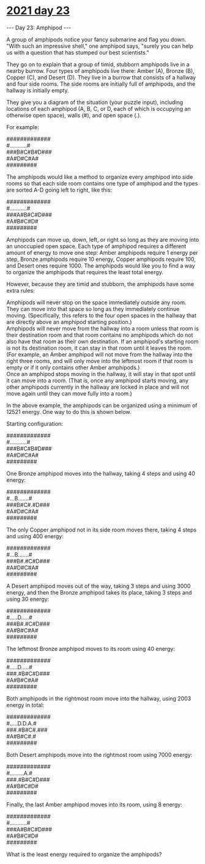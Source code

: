 # [2021 day 23](https://adventofcode.com/2021/day/23)

--- Day 23: Amphipod ---

A group of amphipods notice your fancy submarine and flag you down. "With such an impressive shell," one amphipod says, "surely you can help us with a question that has stumped our best scientists."



They go on to explain that a group of timid, stubborn amphipods live in a nearby burrow. Four types of amphipods live there: Amber (A), Bronze (B), Copper (C), and Desert (D). They live in a burrow that consists of a hallway and four side rooms. The side rooms are initially full of amphipods, and the hallway is initially empty.



They give you a diagram of the situation (your puzzle input), including locations of each amphipod (A, B, C, or D, each of which is occupying an otherwise open space), walls (#), and open space (.).



For example:



#############\
#...........#\
###B#C#B#D###\
  #A#D#C#A#\
  #########



The amphipods would like a method to organize every amphipod into side rooms so that each side room contains one type of amphipod and the types are sorted A-D going left to right, like this:



#############\
#...........#\
###A#B#C#D###\
  #A#B#C#D#\
  #########



Amphipods can move up, down, left, or right so long as they are moving into an unoccupied open space. Each type of amphipod requires a different amount of energy to move one step: Amber amphipods require 1 energy per step, Bronze amphipods require 10 energy, Copper amphipods require 100, and Desert ones require 1000. The amphipods would like you to find a way to organize the amphipods that requires the least total energy.



However, because they are timid and stubborn, the amphipods have some extra rules:



Amphipods will never stop on the space immediately outside any room. They can move into that space so long as they immediately continue moving. (Specifically, this refers to the four open spaces in the hallway that are directly above an amphipod starting position.)\
Amphipods will never move from the hallway into a room unless that room is their destination room and that room contains no amphipods which do not also have that room as their own destination. If an amphipod's starting room is not its destination room, it can stay in that room until it leaves the room. (For example, an Amber amphipod will not move from the hallway into the right three rooms, and will only move into the leftmost room if that room is empty or if it only contains other Amber amphipods.)\
Once an amphipod stops moving in the hallway, it will stay in that spot until it can move into a room. (That is, once any amphipod starts moving, any other amphipods currently in the hallway are locked in place and will not move again until they can move fully into a room.)



In the above example, the amphipods can be organized using a minimum of 12521 energy. One way to do this is shown below.



Starting configuration:



#############\
#...........#\
###B#C#B#D###\
  #A#D#C#A#\
  #########



One Bronze amphipod moves into the hallway, taking 4 steps and using 40 energy:



#############\
#...B.......#\
###B#C#.#D###\
  #A#D#C#A#\
  #########



The only Copper amphipod not in its side room moves there, taking 4 steps and using 400 energy:



#############\
#...B.......#\
###B#.#C#D###\
  #A#D#C#A#\
  #########



A Desert amphipod moves out of the way, taking 3 steps and using 3000 energy, and then the Bronze amphipod takes its place, taking 3 steps and using 30 energy:



#############\
#.....D.....#\
###B#.#C#D###\
  #A#B#C#A#\
  #########



The leftmost Bronze amphipod moves to its room using 40 energy:



#############\
#.....D.....#\
###.#B#C#D###\
  #A#B#C#A#\
  #########



Both amphipods in the rightmost room move into the hallway, using 2003 energy in total:



#############\
#.....D.D.A.#\
###.#B#C#.###\
  #A#B#C#.#\
  #########



Both Desert amphipods move into the rightmost room using 7000 energy:



#############\
#.........A.#\
###.#B#C#D###\
  #A#B#C#D#\
  #########



Finally, the last Amber amphipod moves into its room, using 8 energy:



#############\
#...........#\
###A#B#C#D###\
  #A#B#C#D#\
  #########



What is the least energy required to organize the amphipods?




